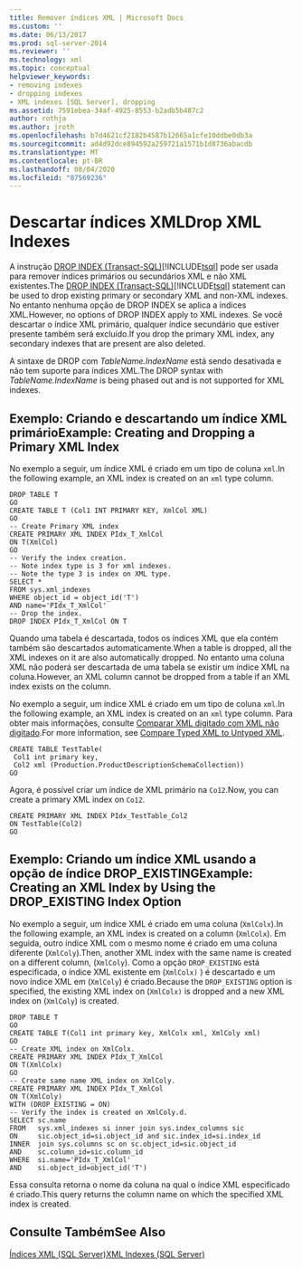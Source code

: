 ```yaml
---
title: Remover índices XML | Microsoft Docs
ms.custom: ''
ms.date: 06/13/2017
ms.prod: sql-server-2014
ms.reviewer: ''
ms.technology: xml
ms.topic: conceptual
helpviewer_keywords:
- removing indexes
- dropping indexes
- XML indexes [SQL Server], dropping
ms.assetid: 7591ebea-34af-4925-8553-b2adb5b487c2
author: rothja
ms.author: jroth
ms.openlocfilehash: b7d4621cf2182b4587b12665a1cfe10ddbe0db3a
ms.sourcegitcommit: ad4d92dce894592a259721a1571b1d8736abacdb
ms.translationtype: MT
ms.contentlocale: pt-BR
ms.lasthandoff: 08/04/2020
ms.locfileid: "87569236"
---
```

# <a name="drop-xml-indexes"></a><span data-ttu-id="05525-102">Descartar índices XML</span><span class="sxs-lookup"><span data-stu-id="05525-102">Drop XML Indexes</span></span>
  <span data-ttu-id="05525-103">A instrução [DROP INDEX &#40;Transact-SQL&#41;](/sql/t-sql/statements/drop-index-transact-sql)[!INCLUDE[tsql](../../includes/tsql-md.md)] pode ser usada para remover índices primários ou secundários XML e não XML existentes.</span><span class="sxs-lookup"><span data-stu-id="05525-103">The [DROP INDEX &#40;Transact-SQL&#41;](/sql/t-sql/statements/drop-index-transact-sql)[!INCLUDE[tsql](../../includes/tsql-md.md)] statement can be used to drop existing primary or secondary XML and non-XML indexes.</span></span> <span data-ttu-id="05525-104">No entanto nenhuma opção de DROP INDEX se aplica a índices XML.</span><span class="sxs-lookup"><span data-stu-id="05525-104">However, no options of DROP INDEX apply to XML indexes.</span></span> <span data-ttu-id="05525-105">Se você descartar o índice XML primário, qualquer índice secundário que estiver presente também será excluído.</span><span class="sxs-lookup"><span data-stu-id="05525-105">If you drop the primary XML index, any secondary indexes that are present are also deleted.</span></span>  
  
 <span data-ttu-id="05525-106">A sintaxe de DROP com *TableName.IndexName* está sendo desativada e não tem suporte para índices XML.</span><span class="sxs-lookup"><span data-stu-id="05525-106">The DROP syntax with *TableName.IndexName* is being phased out and is not supported for XML indexes.</span></span>  
  
## <a name="example-creating-and-dropping-a-primary-xml-index"></a><span data-ttu-id="05525-107">Exemplo: Criando e descartando um índice XML primário</span><span class="sxs-lookup"><span data-stu-id="05525-107">Example: Creating and Dropping a Primary XML Index</span></span>  
 <span data-ttu-id="05525-108">No exemplo a seguir, um índice XML é criado em um tipo de coluna `xml`.</span><span class="sxs-lookup"><span data-stu-id="05525-108">In the following example, an XML index is created on an `xml` type column.</span></span>  
  
```  
DROP TABLE T  
GO  
CREATE TABLE T (Col1 INT PRIMARY KEY, XmlCol XML)  
GO  
-- Create Primary XML index   
CREATE PRIMARY XML INDEX PIdx_T_XmlCol   
ON T(XmlCol)  
GO  
-- Verify the index creation.   
-- Note index type is 3 for xml indexes.  
-- Note the type 3 is index on XML type.  
SELECT *  
FROM sys.xml_indexes  
WHERE object_id = object_id('T')  
AND name='PIdx_T_XmlCol'   
-- Drop the index.  
DROP INDEX PIdx_T_XmlCol ON T  
```  
  
 <span data-ttu-id="05525-109">Quando uma tabela é descartada, todos os índices XML que ela contém também são descartados automaticamente.</span><span class="sxs-lookup"><span data-stu-id="05525-109">When a table is dropped, all the XML indexes on it are also automatically dropped.</span></span> <span data-ttu-id="05525-110">No entanto uma coluna XML não poderá ser descartada de uma tabela se existir um índice XML na coluna.</span><span class="sxs-lookup"><span data-stu-id="05525-110">However, an XML column cannot be dropped from a table if an XML index exists on the column.</span></span>  
  
 <span data-ttu-id="05525-111">No exemplo a seguir, um índice XML é criado em um tipo de coluna `xml`.</span><span class="sxs-lookup"><span data-stu-id="05525-111">In the following example, an XML index is created on an `xml` type column.</span></span> <span data-ttu-id="05525-112">Para obter mais informações, consulte [Comparar XML digitado com XML não digitado](../xml/compare-typed-xml-to-untyped-xml.md).</span><span class="sxs-lookup"><span data-stu-id="05525-112">For more information, see [Compare Typed XML to Untyped XML](../xml/compare-typed-xml-to-untyped-xml.md).</span></span>  
  
```  
CREATE TABLE TestTable(  
 Col1 int primary key,   
 Col2 xml (Production.ProductDescriptionSchemaCollection))   
GO  
```  
  
 <span data-ttu-id="05525-113">Agora, é possível criar um índice de XML primário na `Co12`.</span><span class="sxs-lookup"><span data-stu-id="05525-113">Now, you can create a primary XML index on `Co12`.</span></span>  
  
```  
CREATE PRIMARY XML INDEX PIdx_TestTable_Col2   
ON TestTable(Col2)  
GO  
```  
  
## <a name="example-creating-an-xml-index-by-using-the-drop_existing-index-option"></a><span data-ttu-id="05525-114">Exemplo: Criando um índice XML usando a opção de índice DROP_EXISTING</span><span class="sxs-lookup"><span data-stu-id="05525-114">Example: Creating an XML Index by Using the DROP_EXISTING Index Option</span></span>  
 <span data-ttu-id="05525-115">No exemplo a seguir, um índice XML é criado em uma coluna (`XmlColx`).</span><span class="sxs-lookup"><span data-stu-id="05525-115">In the following example, an XML index is created on a column (`XmlColx`).</span></span> <span data-ttu-id="05525-116">Em seguida, outro índice XML com o mesmo nome é criado em uma coluna diferente (`XmlColy`).</span><span class="sxs-lookup"><span data-stu-id="05525-116">Then, another XML index with the same name is created on a different column, (`XmlColy`).</span></span> <span data-ttu-id="05525-117">Como a opção `DROP_EXISTING` está especificada, o índice XML existente em (`XmlColx)` ) é descartado e um novo índice XML em (`XmlColy`) é criado.</span><span class="sxs-lookup"><span data-stu-id="05525-117">Because the `DROP_EXISTING` option is specified, the existing XML index on (`XmlColx)` is dropped and a new XML index on (`XmlColy`) is created.</span></span>  
  
```  
DROP TABLE T  
GO  
CREATE TABLE T(Col1 int primary key, XmlColx xml, XmlColy xml)  
GO  
-- Create XML index on XmlColx.  
CREATE PRIMARY XML INDEX PIdx_T_XmlCol   
ON T(XmlColx)  
GO  
-- Create same name XML index on XmlColy.  
CREATE PRIMARY XML INDEX PIdx_T_XmlCol   
ON T(XmlColy)   
WITH (DROP_EXISTING = ON)  
-- Verify the index is created on XmlColy.d.  
SELECT sc.name   
FROM   sys.xml_indexes si inner join sys.index_columns sic   
ON     sic.object_id=si.object_id and sic.index_id=si.index_id  
INNER  join sys.columns sc on sc.object_id=sic.object_id   
AND    sc.column_id=sic.column_id  
WHERE  si.name='PIdx_T_XmlCol'   
AND    si.object_id=object_id('T')  
```  
  
 <span data-ttu-id="05525-118">Essa consulta retorna o nome da coluna na qual o índice XML especificado é criado.</span><span class="sxs-lookup"><span data-stu-id="05525-118">This query returns the column name on which the specified XML index is created.</span></span>  
  
## <a name="see-also"></a><span data-ttu-id="05525-119">Consulte Também</span><span class="sxs-lookup"><span data-stu-id="05525-119">See Also</span></span>  
 [<span data-ttu-id="05525-120">Índices XML &#40;SQL Server&#41;</span><span class="sxs-lookup"><span data-stu-id="05525-120">XML Indexes &#40;SQL Server&#41;</span></span>](xml-indexes-sql-server.md)  
  
  
